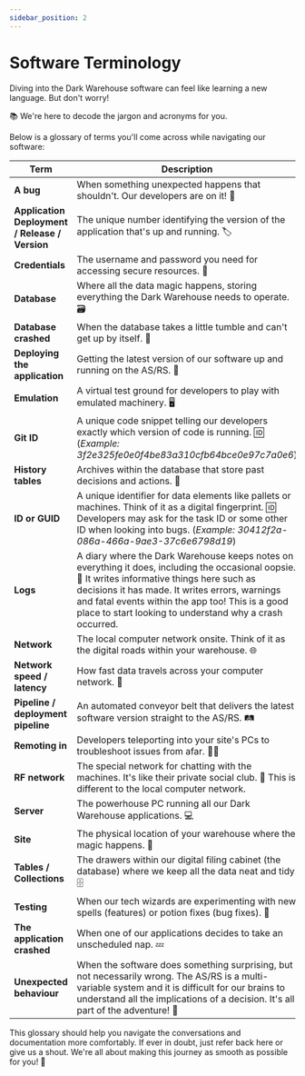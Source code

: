 ```yaml
---
sidebar_position: 2
---
```


# Software Terminology 

Diving into the Dark Warehouse software can feel like learning a new language. But don't worry! 

📚 We're here to decode the jargon and acronyms for you. 

Below is a glossary of terms you'll come across while navigating our software:

| Term | Description |
| --- | --- |
| **A bug** | When something unexpected happens that shouldn't. Our developers are on it! 🐛 |
| **Application Deployment / Release / Version** | The unique number identifying the version of the application that's up and running. 🏷️ |
| **Credentials** | The username and password you need for accessing secure resources. 🔐 |
| **Database** | Where all the data magic happens, storing everything the Dark Warehouse needs to operate. 🗃️ |
| **Database crashed** | When the database takes a little tumble and can't get up by itself. 🚨 |
| **Deploying the application** | Getting the latest version of our software up and running on the AS/RS. 🚀 |
| **Emulation** | A virtual test ground for developers to play with emulated machinery. 🖥️ |
| **Git ID** | A unique code snippet telling our developers exactly which version of code is running. 🆔 (_Example: 3f2e325fe0e0f4be83a310cfb64bce0e97c7a0e6_) |
| **History tables** | Archives within the database that store past decisions and actions. 📜 |
| **ID or GUID** | A unique identifier for data elements like pallets or machines. Think of it as a digital fingerprint. 🆔 Developers may ask for the task ID or some other ID when looking into bugs. (_Example: 30412f2a-086a-466a-9ae3-37c6e6798d19_) |
| **Logs** | A diary where the Dark Warehouse keeps notes on everything it does, including the occasional oopsie. 📖 It writes informative things here such as decisions it has made. It writes errors, warnings and fatal events within the app too! This is a good place to start looking to understand why a crash occurred. |
| **Network** | The local computer network onsite. Think of it as the digital roads within your warehouse. 🌐 |
| **Network speed / latency** | How fast data travels across your computer network. 🚅 |
| **Pipeline / deployment pipeline** | An automated conveyor belt that delivers the latest software version straight to the AS/RS. 🛤️ |
| **Remoting in** | Developers teleporting into your site's PCs to troubleshoot issues from afar. 🧙‍♂️ |
| **RF network** | The special network for chatting with the machines. It's like their private social club. 📡 This is different to the local computer network. |
| **Server** | The powerhouse PC running all our Dark Warehouse applications. 💻 |
| **Site** | The physical location of your warehouse where the magic happens. 📍 |
| **Tables / Collections** | The drawers within our digital filing cabinet (the database) where we keep all the data neat and tidy. 🗄️ |
| **Testing** | When our tech wizards are experimenting with new spells (features) or potion fixes (bug fixes). 🧪 |
| **The application crashed** | When one of our applications decides to take an unscheduled nap. 💤 |
| **Unexpected behaviour** | When the software does something surprising, but not necessarily wrong. The AS/RS is a multi-variable system and it is difficult for our brains to understand all the implications of a decision. It's all part of the adventure! 🎢 |

This glossary should help you navigate the conversations and documentation more comfortably. If ever in doubt, just refer back here or give us a shout. We're all about making this journey as smooth as possible for you! 🌟